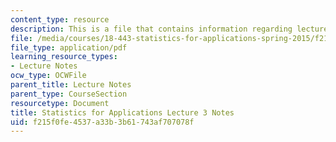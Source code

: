 ```yaml
---
content_type: resource
description: This is a file that contains information regarding lecture 3 notes.
file: /media/courses/18-443-statistics-for-applications-spring-2015/f215f0fe4537a33b3b61743af707078f_MIT18_443S15_LEC3.pdf
file_type: application/pdf
learning_resource_types:
- Lecture Notes
ocw_type: OCWFile
parent_title: Lecture Notes
parent_type: CourseSection
resourcetype: Document
title: Statistics for Applications Lecture 3 Notes
uid: f215f0fe-4537-a33b-3b61-743af707078f
---
```

